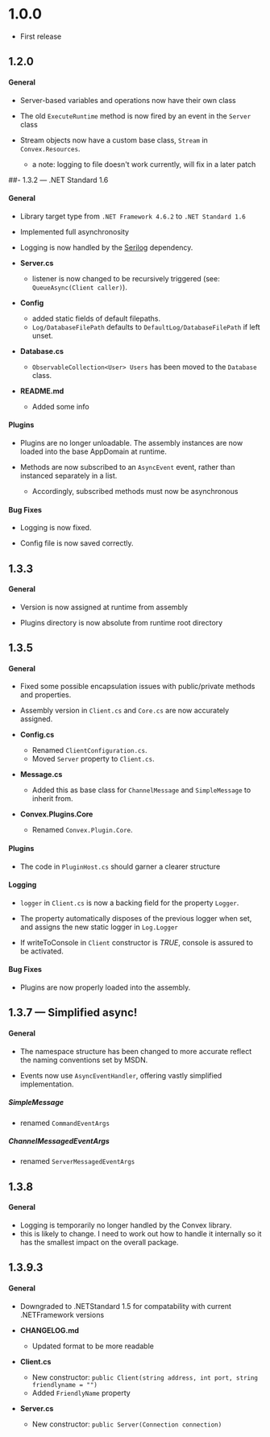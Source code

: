 # 1.0.0

 - First release

## 1.2.0

#### General

 - Server-based variables and operations now have their own class

 - The old `ExecuteRuntime` method is now fired by an event in the `Server` class

 - Stream objects now have a custom base class, `Stream` in `Convex.Resources`.
   - a note: logging to file doesn't work currently, will fix in a later patch

##- 1.3.2 — .NET Standard 1.6

#### General

 - Library target type from `.NET Framework 4.6.2` to `.NET Standard 1.6`

 - Implemented full asynchronosity

 - Logging is now handled by the [Serilog](https://serilog.net/) dependency.
 
 - **Server.cs**
    - listener is now changed to be recursively triggered (see: `QueueAsync(Client caller)`).
 
 - **Config**
    - added static fields of default filepaths.
    - `Log/DatabaseFilePath` defaults to `DefaultLog/DatabaseFilePath` if left unset.

 - **Database.cs**
    - `ObservableCollection<User> Users` has been moved to the `Database` class.
 
 - **README.md**
    - Added some info

#### Plugins

 - Plugins are no longer unloadable. The assembly instances are now loaded into the base AppDomain at runtime.

 - Methods are now subscribed to an `AsyncEvent` event, rather than instanced separately in a list.
    - Accordingly, subscribed methods must now be asynchronous
 
#### Bug Fixes

 - Logging is now fixed.

 - Config file is now saved correctly.

## 1.3.3

#### General

 - Version is now assigned at runtime from assembly

 - Plugins directory is now absolute from runtime root directory

## 1.3.5

#### General

 - Fixed some possible encapsulation issues with public/private methods and properties.
 - Assembly version in `Client.cs` and `Core.cs` are now accurately assigned.

 - **Config.cs**
    - Renamed `ClientConfiguration.cs`.
    - Moved `Server` property to `Client.cs`.

 - **Message.cs**
    - Added this as base class for `ChannelMessage` and `SimpleMessage` to inherit from.


 - **Convex.Plugins.Core**
    - Renamed `Convex.Plugin.Core`.

#### Plugins
 
 - The code in `PluginHost.cs` should garner a clearer structure

#### Logging

 - `logger` in `Client.cs` is now a backing field for the property `Logger`.
 
 - The property automatically disposes of the previous logger when set, and assigns the new static logger in `Log.Logger`

 - If writeToConsole in `Client` constructor is *TRUE*, console is assured to be activated.

#### Bug Fixes

 - Plugins are now properly loaded into the assembly.

## 1.3.7 — Simplified async!

#### General 

 - The namespace structure has been changed to more accurate reflect the naming conventions set by MSDN.

 - Events now use `AsyncEventHandler`, offering vastly simplified implementation.

##### SimpleMessage

 - renamed `CommandEventArgs`

##### ChannelMessagedEventArgs

 - renamed `ServerMessagedEventArgs`

## 1.3.8

#### General

 - Logging is temporarily no longer handled by the Convex library.
  - this is likely to change. I need to work out how to handle it internally so it has the smallest impact on the overall package.

## 1.3.9.3

#### General

 - Downgraded to .NETStandard 1.5 for compatability with current .NETFramework versions

 - **CHANGELOG.md**
   - Updated format to be more readable

 - **Client.cs**
   - New constructor: `public Client(string address, int port, string friendlyname = "")`
   - Added `FriendlyName` property
 
 - **Server.cs**
   - New constructor: `public Server(Connection connection)`
